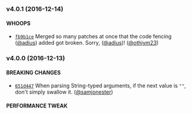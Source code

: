 ### v4.0.1 (2016-12-14)

#### WHOOPS

* [`fb9b1ce`](https://github.com/npm/nopt/commit/fb9b1ce57b3c69b4f7819015be87719204f77ef6)
  Merged so many patches at once that the code fencing
  ([@adius](https://github.com/adius)) added got broken. Sorry,
  ([@adius](https://github.com/adius))!
  ([@othiym23](https://github.com/othiym23))

### v4.0.0 (2016-12-13)

#### BREAKING CHANGES

* [`651d447`](https://github.com/npm/nopt/commit/651d4473946096d341a480bbe56793de3fc706aa)
  When parsing String-typed arguments, if the next value is `""`, don't simply
  swallow it. ([@samjonester](https://github.com/samjonester))

#### PERFORMANCE TWEAK